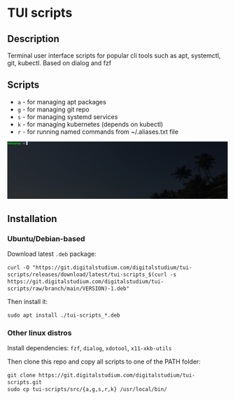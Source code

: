 # TUI scripts
## Description
Terminal user interface scripts for popular cli tools such as apt, systemctl, git, kubectl. Based on dialog and fzf 

## Scripts
- `a` - for managing apt packages
- `g` - for managing git repo
- `s` - for managing systemd services
- `k` - for managing kubernetes (depends on kubectl)
- `r` - for running named commands from ~/.aliases.txt file

![Sripts in action](./images/scripts_in_action.gif)

## Installation
### Ubuntu/Debian-based
Download latest `.deb` package:
```
curl -O "https://git.digitalstudium.com/digitalstudium/tui-scripts/releases/download/latest/tui-scripts_$(curl -s https://git.digitalstudium.com/digitalstudium/tui-scripts/raw/branch/main/VERSION)-1.deb"
```
Then install it:
```
sudo apt install ./tui-scripts_*.deb
```
### Other linux distros
Install dependencies: `fzf`, `dialog`, `xdotool`, `x11-xkb-utils`

Then clone this repo and copy all scripts to one of the PATH folder:
```
git clone https://git.digitalstudium.com/digitalstudium/tui-scripts.git
sudo cp tui-scripts/src/{a,g,s,r,k} /usr/local/bin/
```
